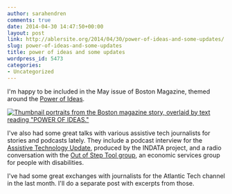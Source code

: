 ```yaml
---
author: sarahendren
comments: true
date: 2014-04-30 14:47:50+00:00
layout: post
link: http://ablersite.org/2014/04/30/power-of-ideas-and-some-updates/
slug: power-of-ideas-and-some-updates
title: power of ideas and some updates
wordpress_id: 5473
categories:
- Uncategorized
---
```


I'm happy to be included in the May issue of Boston Magazine, themed around the [Power of Ideas](http://www.bostonmagazine.com/news/article/2014/04/29/power-of-ideas/).

[![Thumbnail portraits from the Boston magazine story, overlaid by text reading "POWER OF IDEAS."](http://ablersite.files.wordpress.com/2014/04/power-of-ideas.jpg)](http://ablersite.files.wordpress.com/2014/04/power-of-ideas.jpg)

I've also had some great talks with various assistive tech journalists for stories and podcasts lately. They include a podcast interview for the [Assistive Technology Update](http://www.eastersealstech.com/2014/02/21/atu143-sarah-hendren-abler-and-gizmodo-minimum-wage-for-people-with-disabilities-switching-from-mac-back-to-windows-csun-pre-conference-workshops-zoomtext-mac-update-app-drafts/), produced by the INDATA project, and a radio conversation with the [Out of Step Tool group](http://www.outofstep.com/toost-radio/riveting/riveting-5-sara-hendren/), an economic services group for people with disabilities.

I've had some great exchanges with journalists for the Atlantic Tech channel in the last month. I'll do a separate post with excerpts from those.


